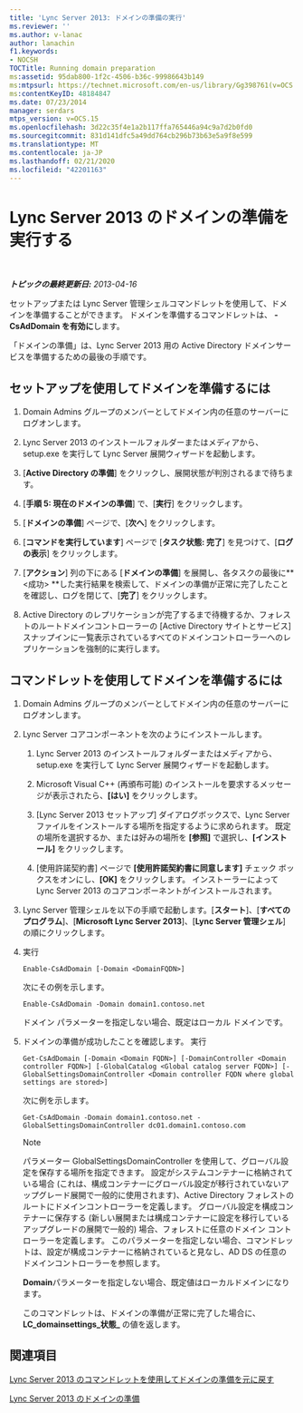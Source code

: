 ```yaml
---
title: 'Lync Server 2013: ドメインの準備の実行'
ms.reviewer: ''
ms.author: v-lanac
author: lanachin
f1.keywords:
- NOCSH
TOCTitle: Running domain preparation
ms:assetid: 95dab800-1f2c-4506-b36c-99986643b149
ms:mtpsurl: https://technet.microsoft.com/en-us/library/Gg398761(v=OCS.15)
ms:contentKeyID: 48184847
ms.date: 07/23/2014
manager: serdars
mtps_version: v=OCS.15
ms.openlocfilehash: 3d22c35f4e1a2b117ffa765446a94c9a7d2b0fd0
ms.sourcegitcommit: 831d141dfc5a49dd764cb296b73b63e5a9f8e599
ms.translationtype: MT
ms.contentlocale: ja-JP
ms.lasthandoff: 02/21/2020
ms.locfileid: "42201163"
---
```

<div data-xmlns="http://www.w3.org/1999/xhtml">

<div class="topic" data-xmlns="http://www.w3.org/1999/xhtml" data-msxsl="urn:schemas-microsoft-com:xslt" data-cs="https://msdn.microsoft.com/">

<div data-asp="https://msdn2.microsoft.com/asp">

# <a name="running-domain-preparation-for-lync-server-2013"></a>Lync Server 2013 のドメインの準備を実行する

</div>

<div id="mainSection">

<div id="mainBody">

<span> </span>

_**トピックの最終更新日:** 2013-04-16_

セットアップまたは Lync Server 管理シェルコマンドレットを使用して、ドメインを準備することができます。 ドメインを準備するコマンドレットは、 **-CsAdDomain を有効に**します。

「ドメインの準備」は、Lync Server 2013 用の Active Directory ドメインサービスを準備するための最後の手順です。

<div>

## <a name="to-use-setup-to-prepare-domains"></a>セットアップを使用してドメインを準備するには

1.  Domain Admins グループのメンバーとしてドメイン内の任意のサーバーにログオンします。

2.  Lync Server 2013 のインストールフォルダーまたはメディアから、setup.exe を実行して Lync Server 展開ウィザードを起動します。

3.  [**Active Directory の準備**] をクリックし、展開状態が判別されるまで待ちます。

4.  [**手順 5: 現在のドメインの準備**] で、[**実行**] をクリックします。

5.  [**ドメインの準備**] ページで、[**次へ**] をクリックします。

6.  [**コマンドを実行しています**] ページで [**タスク状態: 完了**] を見つけて、[**ログの表示**] をクリックします。

7.  [**アクション**] 列の下にある [**ドメインの準備**] を展開し、各タスクの最後に** \<成功\> **した実行結果を検索して、ドメインの準備が正常に完了したことを確認し、ログを閉じて、[**完了**] をクリックします。

8.  Active Directory のレプリケーションが完了するまで待機するか、フォレストのルートドメインコントローラーの [Active Directory サイトとサービス] スナップインに一覧表示されているすべてのドメインコントローラーへのレプリケーションを強制的に実行します。

</div>

<div>

## <a name="to-use-cmdlets-to-prepare-the-domain"></a>コマンドレットを使用してドメインを準備するには

1.  Domain Admins グループのメンバーとしてドメイン内の任意のサーバーにログオンします。

2.  Lync Server コアコンポーネントを次のようにインストールします。
    
    1.  Lync Server 2013 のインストールフォルダーまたはメディアから、setup.exe を実行して Lync Server 展開ウィザードを起動します。
    
    2.  Microsoft Visual C++ (再頒布可能) のインストールを要求するメッセージが表示されたら、**[はい]** をクリックします。
    
    3.  [Lync Server 2013 セットアップ] ダイアログボックスで、Lync Server ファイルをインストールする場所を指定するように求められます。 既定の場所を選択するか、または好みの場所を **[参照]** で選択し、**[インストール]** をクリックします。
    
    4.  [使用許諾契約書] ページで **[使用許諾契約書に同意します]** チェック ボックスをオンにし、**[OK]** をクリックします。 インストーラーによって Lync Server 2013 のコアコンポーネントがインストールされます。

3.  Lync Server 管理シェルを以下の手順で起動します。[**スタート**]、[**すべてのプログラム**]、[**Microsoft Lync Server 2013**]、[**Lync Server 管理シェル**] の順にクリックします。

4.  実行
    
        Enable-CsAdDomain [-Domain <DomainFQDN>] 
    
    次にその例を示します。
    
        Enable-CsAdDomain -Domain domain1.contoso.net 
    
    ドメイン パラメーターを指定しない場合、既定はローカル ドメインです。

5.  ドメインの準備が成功したことを確認します。 実行
    
        Get-CsAdDomain [-Domain <Domain FQDN>] [-DomainController <Domain controller FQDN>] [-GlobalCatalog <Global catalog server FQDN>] [-GlobalSettingsDomainController <Domain controller FQDN where global settings are stored>] 
    
    次に例を示します。
    
        Get-CsAdDomain -Domain domain1.contoso.net -GlobalSettingsDomainController dc01.domain1.contoso.com
    
    <div>
    

    > [!NOTE]  
    > パラメーター GlobalSettingsDomainController を使用して、グローバル設定を保存する場所を指定できます。 設定がシステムコンテナーに格納されている場合 (これは、構成コンテナーにグローバル設定が移行されていないアップグレード展開で一般的に使用されます)、Active Directory フォレストのルートにドメインコントローラーを定義します。 グローバル設定を構成コンテナーに保存する (新しい展開または構成コンテナーに設定を移行しているアップグレードの展開で一般的) 場合、フォレストに任意のドメイン コントローラーを定義します。 このパラメーターを指定しない場合、コマンドレットは、設定が構成コンテナーに格納されていると見なし、AD&nbsp;DS の任意のドメインコントローラーを参照します。

    
    </div>
    
    **Domain**パラメーターを指定しない場合、既定値はローカルドメインになります。
    
    このコマンドレットは、ドメインの準備が正常に完了した場合に、 **LC\_domainsettings\_状態\_** の値を返します。

</div>

<div>

## <a name="see-also"></a>関連項目


[Lync Server 2013 のコマンドレットを使用してドメインの準備を元に戻す](lync-server-2013-using-cmdlets-to-reverse-domain-preparation.md)  


[Lync Server 2013 のドメインの準備](lync-server-2013-preparing-domains.md)  
  

</div>

</div>

<span> </span>

</div>

</div>

</div>

